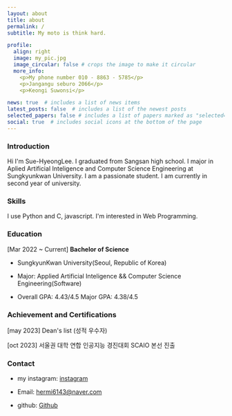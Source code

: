 ```yaml
---
layout: about
title: about
permalink: /
subtitle: My moto is think hard.

profile:
  align: right
  image: my_pic.jpg
  image_circular: false # crops the image to make it circular
  more_info: 
    <p>My phone number 010 - 8863 - 5785</p>
    <p>Jangangu seburo 2066</p>
    <p>Keongi Suwonsi</p>

news: true  # includes a list of news items
latest_posts: false  # includes a list of the newest posts
selected_papers: false # includes a list of papers marked as "selected={true}"
social: true  # includes social icons at the bottom of the page
---
```


### Introduction
Hi I'm Sue-HyeongLee.
I graduated from Sangsan high school.
I major in Aplied Artificial Inteligence and Computer Science Engineering at Sungkyunkwan University.
I am a passionate student. I am currently in second year of university.

### Skills
I use Python and C, javascript. I'm interested in Web Programming.

### Education 
[Mar 2022 ~ Current] **Bachelor of Science**
   * SungkyunKwan University(Seoul, Republic of Korea)

   * Major: Applied Artificial Inteligence && Computer Science Engineering(Software)

   * Overall GPA: 4.43/4.5 Major GPA: 4.38/4.5

### Achievement and Certifications
[may 2023] Dean's list (성적 우수자)

[oct 2023] 서울권 대학 연합 인공지능 경진대회 SCAIO 본선 진출

### Contact
* my instagram: [instagram](https://www.instagram.com/isuhyeong55/)

* Email: hermi6143@naver.com

* github: [Github](https://github.com/Sue-HyeongLee)
